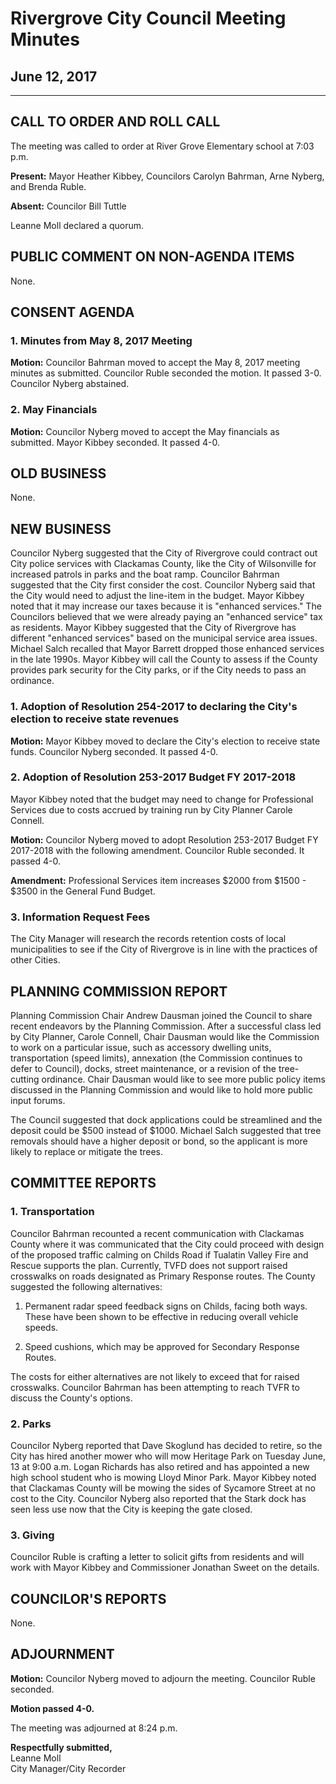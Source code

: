 # Rivergrove City Council Meeting Minutes
## June 12, 2017

---

## CALL TO ORDER AND ROLL CALL

The meeting was called to order at River Grove Elementary school at 7:03 p.m.

**Present:** Mayor Heather Kibbey, Councilors Carolyn Bahrman, Arne Nyberg, and Brenda Ruble.

**Absent:** Councilor Bill Tuttle

Leanne Moll declared a quorum.

## PUBLIC COMMENT ON NON-AGENDA ITEMS

None.

## CONSENT AGENDA

### 1. Minutes from May 8, 2017 Meeting

**Motion:** Councilor Bahrman moved to accept the May 8, 2017 meeting minutes as submitted. Councilor Ruble seconded the motion. It passed 3-0. Councilor Nyberg abstained.

### 2. May Financials

**Motion:** Councilor Nyberg moved to accept the May financials as submitted. Mayor Kibbey seconded. It passed 4-0.

## OLD BUSINESS

None.

## NEW BUSINESS

Councilor Nyberg suggested that the City of Rivergrove could contract out City police services with Clackamas County, like the City of Wilsonville for increased patrols in parks and the boat ramp. Councilor Bahrman suggested that the City first consider the cost. Councilor Nyberg said that the City would need to adjust the line-item in the budget. Mayor Kibbey noted that it may increase our taxes because it is "enhanced services." The Councilors believed that we were already paying an "enhanced service" tax as residents. Mayor Kibbey suggested that the City of Rivergrove has different "enhanced services" based on the municipal service area issues. Michael Salch recalled that Mayor Barrett dropped those enhanced services in the late 1990s. Mayor Kibbey will call the County to assess if the County provides park security for the City parks, or if the City needs to pass an ordinance.

### 1. Adoption of Resolution 254-2017 to declaring the City's election to receive state revenues

**Motion:** Mayor Kibbey moved to declare the City's election to receive state funds. Councilor Nyberg seconded. It passed 4-0.

### 2. Adoption of Resolution 253-2017 Budget FY 2017-2018

Mayor Kibbey noted that the budget may need to change for Professional Services due to costs accrued by training run by City Planner Carole Connell.

**Motion:** Councilor Nyberg moved to adopt Resolution 253-2017 Budget FY 2017-2018 with the following amendment. Councilor Ruble seconded. It passed 4-0.

**Amendment:** Professional Services item increases $2000 from $1500 - $3500 in the General Fund Budget.

### 3. Information Request Fees

The City Manager will research the records retention costs of local municipalities to see if the City of Rivergrove is in line with the practices of other Cities.

## PLANNING COMMISSION REPORT

Planning Commission Chair Andrew Dausman joined the Council to share recent endeavors by the Planning Commission. After a successful class led by City Planner, Carole Connell, Chair Dausman would like the Commission to work on a particular issue, such as accessory dwelling units, transportation (speed limits), annexation (the Commission continues to defer to Council), docks, street maintenance, or a revision of the tree-cutting ordinance. Chair Dausman would like to see more public policy items discussed in the Planning Commission and would like to hold more public input forums.

The Council suggested that dock applications could be streamlined and the deposit could be $500 instead of $1000. Michael Salch suggested that tree removals should have a higher deposit or bond, so the applicant is more likely to replace or mitigate the trees.

## COMMITTEE REPORTS

### 1. Transportation

Councilor Bahrman recounted a recent communication with Clackamas County where it was communicated that the City could proceed with design of the proposed traffic calming on Childs Road if Tualatin Valley Fire and Rescue supports the plan. Currently, TVFD does not support raised crosswalks on roads designated as Primary Response routes. The County suggested the following alternatives:

1) Permanent radar speed feedback signs on Childs, facing both ways. These have been shown to be effective in reducing overall vehicle speeds.

2) Speed cushions, which may be approved for Secondary Response Routes.

The costs for either alternatives are not likely to exceed that for raised crosswalks. Councilor Bahrman has been attempting to reach TVFR to discuss the County's options.

### 2. Parks

Councilor Nyberg reported that Dave Skoglund has decided to retire, so the City has hired another mower who will mow Heritage Park on Tuesday June, 13 at 9:00 a.m. Logan Richards has also retired and has appointed a new high school student who is mowing Lloyd Minor Park. Mayor Kibbey noted that Clackamas County will be mowing the sides of Sycamore Street at no cost to the City. Councilor Nyberg also reported that the Stark dock has seen less use now that the City is keeping the gate closed.

### 3. Giving

Councilor Ruble is crafting a letter to solicit gifts from residents and will work with Mayor Kibbey and Commissioner Jonathan Sweet on the details.

## COUNCILOR'S REPORTS

None.

## ADJOURNMENT

**Motion:** Councilor Nyberg moved to adjourn the meeting. Councilor Ruble seconded.

**Motion passed 4-0.**

The meeting was adjourned at 8:24 p.m.

**Respectfully submitted,**  
Leanne Moll  
City Manager/City Recorder